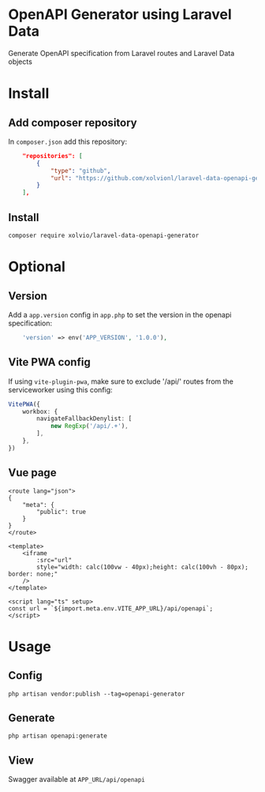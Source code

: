 # OpenAPI Generator using Laravel Data

Generate OpenAPI specification from Laravel routes and Laravel Data objects

# Install

## Add composer repository

In `composer.json` add this repository:

```json
    "repositories": [
        {
            "type": "github",
            "url": "https://github.com/xolvionl/laravel-data-openapi-generator"
        }
    ],
```

## Install

`composer require xolvio/laravel-data-openapi-generator`

# Optional

## Version

Add a `app.version` config in `app.php` to set the version in the openapi specification:
```php
    'version' => env('APP_VERSION', '1.0.0'),
```

## Vite PWA config

If using `vite-plugin-pwa`, make sure to exclude '/api/' routes from the serviceworker using this config:

```ts
VitePWA({
    workbox: {
        navigateFallbackDenylist: [
            new RegExp('/api/.+'),
        ],
    },
})
```

## Vue page

```vue
<route lang="json">
{
    "meta": {
        "public": true
    }
}
</route>

<template>
    <iframe
        :src="url"
        style="width: calc(100vw - 40px);height: calc(100vh - 80px); border: none;"
    />
</template>

<script lang="ts" setup>
const url = `${import.meta.env.VITE_APP_URL}/api/openapi`;
</script>
```

# Usage

## Config

`php artisan vendor:publish --tag=openapi-generator`

## Generate

`php artisan openapi:generate`

## View

Swagger available at `APP_URL/api/openapi`
